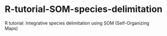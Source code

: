 # R-tutorial-SOM-species-delimitation
R tutorial: Integrative species delimitation using SOM (Self-Organizing Maps)
